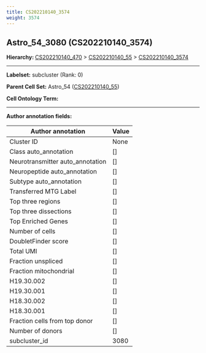 ```yaml
---
title: CS202210140_3574
weight: 3574
---
```

## Astro_54_3080 (CS202210140_3574)
<b>Hierarchy: </b>
[CS202210140_470](https://purl.brain-bican.org/taxonomy/CS202210140#CS202210140_470) >
[CS202210140_55](https://purl.brain-bican.org/taxonomy/CS202210140#CS202210140_55) >
[CS202210140_3574](https://purl.brain-bican.org/taxonomy/CS202210140#CS202210140_3574)

---


**Labelset:** subcluster (Rank: 0)

**Parent Cell Set:** Astro_54 ([CS202210140_55](https://purl.brain-bican.org/taxonomy/CS202210140#CS202210140_55))



**Cell Ontology Term:** 

[MARKER GENES.]: #


---

[TRANSFERRED ANNOTATIONS.]: #


[AUTHOR ANNOTATION FIELDS.]: #


**Author annotation fields:**

| Author annotation | Value |
|-------------------|-------|
|Cluster ID|None|
|Class auto_annotation|[]|
|Neurotransmitter auto_annotation|[]|
|Neuropeptide auto_annotation|[]|
|Subtype auto_annotation|[]|
|Transferred MTG Label|[]|
|Top three regions|[]|
|Top three dissections|[]|
|Top Enriched Genes|[]|
|Number of cells|[]|
|DoubletFinder score|[]|
|Total UMI|[]|
|Fraction unspliced|[]|
|Fraction mitochondrial|[]|
|H19.30.002|[]|
|H19.30.001|[]|
|H18.30.002|[]|
|H18.30.001|[]|
|Fraction cells from top donor|[]|
|Number of donors|[]|
|subcluster_id|3080|
